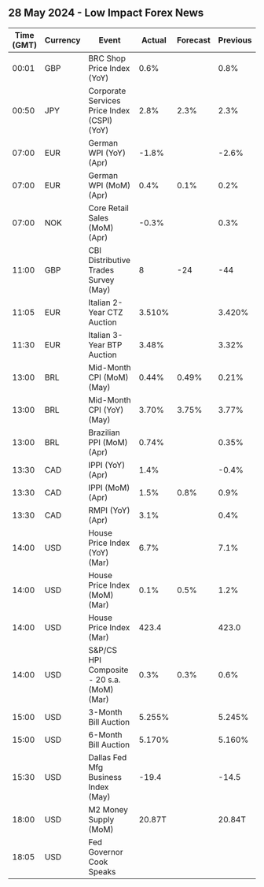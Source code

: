 ## 28 May 2024 - Low Impact Forex News

| Time (GMT) | Currency | Event | Actual | Forecast | Previous |
|------|----------|-------|--------|----------|----------|
| 00:01 | GBP | BRC Shop Price Index (YoY) | 0.6% |  | 0.8% |
| 00:50 | JPY | Corporate Services Price Index (CSPI) (YoY) | 2.8% | 2.3% | 2.3% |
| 07:00 | EUR | German WPI (YoY) (Apr) | -1.8% |  | -2.6% |
| 07:00 | EUR | German WPI (MoM) (Apr) | 0.4% | 0.1% | 0.2% |
| 07:00 | NOK | Core Retail Sales (MoM) (Apr) | -0.3% |  | 0.3% |
| 11:00 | GBP | CBI Distributive Trades Survey (May) | 8 | -24 | -44 |
| 11:05 | EUR | Italian 2-Year CTZ Auction | 3.510% |  | 3.420% |
| 11:30 | EUR | Italian 3-Year BTP Auction | 3.48% |  | 3.32% |
| 13:00 | BRL | Mid-Month CPI (MoM) (May) | 0.44% | 0.49% | 0.21% |
| 13:00 | BRL | Mid-Month CPI (YoY) (May) | 3.70% | 3.75% | 3.77% |
| 13:00 | BRL | Brazilian PPI (MoM) (Apr) | 0.74% |  | 0.35% |
| 13:30 | CAD | IPPI (YoY) (Apr) | 1.4% |  | -0.4% |
| 13:30 | CAD | IPPI (MoM) (Apr) | 1.5% | 0.8% | 0.9% |
| 13:30 | CAD | RMPI (YoY) (Apr) | 3.1% |  | 0.4% |
| 14:00 | USD | House Price Index (YoY) (Mar) | 6.7% |  | 7.1% |
| 14:00 | USD | House Price Index (MoM) (Mar) | 0.1% | 0.5% | 1.2% |
| 14:00 | USD | House Price Index (Mar) | 423.4 |  | 423.0 |
| 14:00 | USD | S&P/CS HPI Composite - 20 s.a. (MoM) (Mar) | 0.3% | 0.3% | 0.6% |
| 15:00 | USD | 3-Month Bill Auction | 5.255% |  | 5.245% |
| 15:00 | USD | 6-Month Bill Auction | 5.170% |  | 5.160% |
| 15:30 | USD | Dallas Fed Mfg Business Index (May) | -19.4 |  | -14.5 |
| 18:00 | USD | M2 Money Supply (MoM) | 20.87T |  | 20.84T |
| 18:05 | USD | Fed Governor Cook Speaks |  |  |  |
